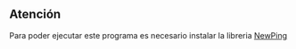 ## Atención

Para poder ejecutar este programa es necesario instalar la libreria <a href="https://www.arduino.cc/reference/en/libraries/newping/">NewPing</a>
